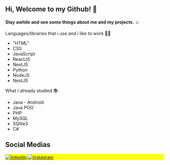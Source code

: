 <h2>Hi, Welcome to my Github! 👋 </h2>
<h4>Stay awhile and see some things about me and my projects. ☺️ </h4>

Languages/libraries that i use and i like to work 👩‍💻
- "HTML"
- CSS
- JavaScript
- ReactJS 
- NextJS
- Python
- NodeJS
- NestJS

What I already studied 📚
- Java - Android
- Java POO
- PHP
- MySQL
- SQlite3
- C#


## Social Medias
<p align="left" style="background:yellow">
<a href="https://www.linkedin.com/in/thayane-menezes-31a5a9191/" target="_blank">
  <img align="center" src="https://raw.githubusercontent.com/gist/thayanemenezes/71fbd509fef2059b5e2ea2f7e38656ae/raw/d99ad11e0ed176d32d0c2c0a06ff5596f9ba8dfb/linkedin.svg" alt="linkedin"/>
</a>
<a href="https://www.instagram.com/thayanemenezees/" target="_blank">
 <img align="center" src="https://raw.githubusercontent.com/gist/thayanemenezes/4928e581acb3608231ccb292d88e4819/raw/6b2b5004393e895758c3bc47e4a8d3a07810c999/insta.svg" alt="instagram"/>
</a>
</p>
